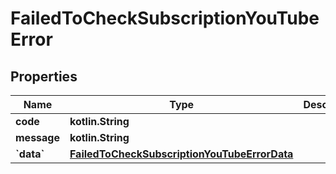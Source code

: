 
# FailedToCheckSubscriptionYouTubeError

## Properties
| Name | Type | Description | Notes |
| ------------ | ------------- | ------------- | ------------- |
| **code** | **kotlin.String** |  |  [optional] |
| **message** | **kotlin.String** |  |  [optional] |
| **&#x60;data&#x60;** | [**FailedToCheckSubscriptionYouTubeErrorData**](FailedToCheckSubscriptionYouTubeErrorData.md) |  |  [optional] |



